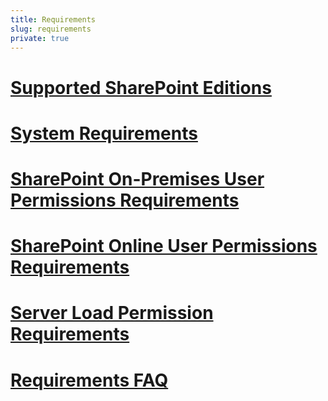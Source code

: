 ```yaml
---
title: Requirements
slug: requirements
private: true
---
```


# [Supported SharePoint Editions](supported-sharepoint-editions.md)
# [System Requirements](system-requirements.md)
# [SharePoint On-Premises User Permissions Requirements](sharepoint-on-premises-user-permissions-requirements.md)
# [SharePoint Online User Permissions Requirements](sharepoint-online-user-permissions-requirements.md)
# [Server Load Permission Requirements](server-load-permission-requirements.md)
# [Requirements FAQ](requirements-faq.md)
